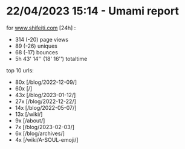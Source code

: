 # 22/04/2023 15:14 - Umami report
for www.shifeiti.com [24h] :

 - 314 (-20) page views
 - 89 (-26) uniques
 - 68 (-17) bounces
 - 5h 43' 14'' (18' 16'') totaltime


top 10 urls:
 - 80x [/blog/2022-12-09/]
 - 60x [/]
 - 43x [/blog/2023-01-12/]
 - 27x [/blog/2022-12-22/]
 - 14x [/blog/2022-05-07/]
 - 13x [/wiki/]
 - 9x [/about/]
 - 7x [/blog/2023-02-03/]
 - 6x [/blog/archives/]
 - 4x [/wiki/A-SOUL-emoji/]


